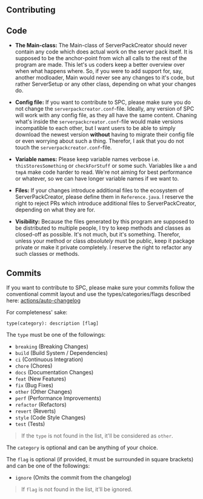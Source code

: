 ## Contributing

## Code

- **The Main-class:** The Main-class of ServerPackCreator should never contain any code which does actual work on the server pack itself. It is supposed to be the anchor-point from wich all calls to the rest of the program are made. This let's us coders keep a better overview over when what happens where. So, if you were to add support for, say, another modloader, Main would never see any changes to it's code, but rather ServerSetup or any other class, depending on what your changes do.

- **Config file:** If you want to contribute to SPC, please make sure you do not change the `serverpackcreator.conf`-file. Ideally, any version of SPC will work with any config file, as they all have the same content. Chaning what's inside the `serverpackcreator.conf`-file would make versions incompatible to each other, but I want users to be able to simply download the newest version **without** having to migrate their config file or even worrying about such a thing.
Therefor, I ask that you do not touch the `serverpackcreator.conf`-file.
  
- **Variable names:** Please keep variable names verbose i.e. `thisStoresSomething` or `checkForStuff` or some such. Variables like `a` and `tmpA` make code harder to read. We're not aiming for best performance or whatever, so we can have longer variable names if we want to.

- **Files:** If your changes introduce additional files to the ecosystem of ServerPackCreator, please define them in `Reference.java`. I reserve the right to reject PRs which introduce additional files to ServerPackCreator, depending on what they are for.

- **Visibility:** Because the files generated by this program are supposed to be distributed to multiple people, I try to keep methods and classes as closed-off as possible. It's not much, but it's something. Therefor, unless your method or class *absolutely* must be public, keep it package private or make it private completely. I reserve the right to refactor any such classes or methods.  

## Commits

If you want to contribute to SPC, please make sure your commits follow the conventional commit layout and use the types/categories/flags described here: [actions/auto-changelog](https://github.com/marketplace/actions/auto-changelog)

For completeness' sake:

```git
type(category): description [flag]
```

The `type` must be one of the followings:

* `breaking` (Breaking Changes)
* `build` (Build System / Dependencies)
* `ci` (Continuous Integration)
* `chore` (Chores)
* `docs` (Documentation Changes)
* `feat` (New Features)
* `fix` (Bug Fixes)
* `other` (Other Changes)
* `perf` (Performance Improvements)
* `refactor` (Refactors)
* `revert` (Reverts)
* `style` (Code Style Changes)
* `test` (Tests)

> If the `type` is not found in the list, it'll be considered as `other`.

The `category` is optional and can be anything of your choice.

The `flag` is optional (if provided, it must be surrounded in square brackets) and can be one of the followings:

* `ignore` (Omits the commit from the changelog)

> If `flag` is not found in the list, it'll be ignored.
